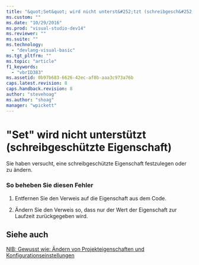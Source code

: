 ```yaml
---
title: "&quot;Set&quot; wird nicht unterst&#252;tzt (schreibgesch&#252;tzte Eigenschaft) | Microsoft Docs"
ms.custom: ""
ms.date: "10/29/2016"
ms.prod: "visual-studio-dev14"
ms.reviewer: ""
ms.suite: ""
ms.technology: 
  - "devlang-visual-basic"
ms.tgt_pltfrm: ""
ms.topic: "article"
f1_keywords: 
  - "vbrID383"
ms.assetid: 0b97b683-6626-42ec-af0b-aaa3c973a76b
caps.latest.revision: 8
caps.handback.revision: 8
author: "stevehoag"
ms.author: "shoag"
manager: "wpickett"
---
```

# &quot;Set&quot; wird nicht unterst&#252;tzt (schreibgesch&#252;tzte Eigenschaft)
Sie haben versucht, eine schreibgeschützte Eigenschaft festzulegen oder zu ändern.  
  
### So beheben Sie diesen Fehler  
  
1.  Entfernen Sie den Verweis auf die Eigenschaft aus dem Code.  
  
2.  Ändern Sie den Verweis so, dass nur der Wert der Eigenschaft zur Laufzeit zurückgegeben wird.  
  
## Siehe auch  
 [NIB: Gewusst wie: Ändern von Projekteigenschaften und Konfigurationseinstellungen](http://msdn.microsoft.com/de-de/e7184bc5-2f2b-4b4f-aa9a-3ecfcbc48b67)
